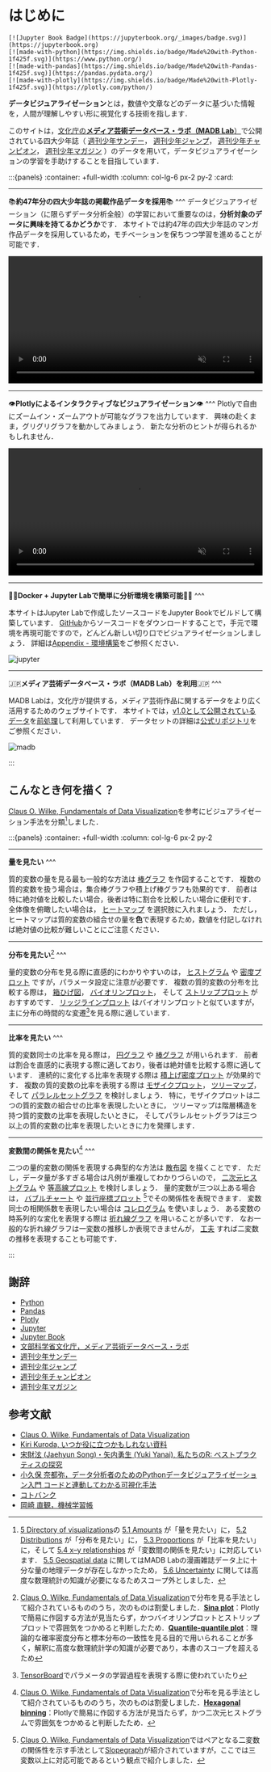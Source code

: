 # はじめに

```{only} html
[![Jupyter Book Badge](https://jupyterbook.org/_images/badge.svg)](https://jupyterbook.org)
[![made-with-python](https://img.shields.io/badge/Made%20with-Python-1f425f.svg)](https://www.python.org/)
[![made-with-pandas](https://img.shields.io/badge/Made%20with-Pandas-1f425f.svg)](https://pandas.pydata.org/)
[![made-with-plotly](https://img.shields.io/badge/Made%20with-Plotly-1f425f.svg)](https://plotly.com/python/)
```

**データビジュアライゼーション**とは，数値や文章などのデータに基づいた情報を，人間が理解しやすい形に視覚化する技術を指します．

このサイトは，[文化庁の**メディア芸術データベース・ラボ（MADB Lab**）](https://mediag.bunka.go.jp/madb_lab/)で公開されている四大少年誌（
[週刊少年サンデー](https://websunday.net/)，
[週刊少年ジャンプ](https://www.shonenjump.com/j/)，
[週刊少年チャンピオン](https://www.akitashoten.co.jp/w-champion)，
[週刊少年マガジン](https://shonenmagazine.com/)
）のデータを用いて，データビジュアライゼーションの学習を手助けすることを目指しています．

:::{panels}
:container: +full-width
:column: col-lg-6 px-2 py-2
:card:

---
📚**約47年分の四大少年誌の掲載作品データを採用**📚
^^^
データビジュアライゼーション（に限らずデータ分析全般）の学習において重要なのは，**分析対象のデータに興味を持てるかどうか**です．
本サイトでは約47年の四大少年誌のマンガ作品データを採用しているため，モチベーションを保ちつつ学習を進めることが可能です．

<div style="text-align: center;">
<video autoplay loop muted playsinline width="100%" src="demo.mp4"></video>
</div>

---
👁️**Plotlyによるインタラクティブなビジュアライゼーション**👁️
^^^
Plotlyで自由にズームイン・ズームアウトが可能なグラフを出力しています．
興味の赴くまま，グリグリグラフを動かしてみましょう．
新たな分析のヒントが得られるかもしれません．

<div style="text-align: center;">
<video autoplay loop muted playsinline width="100%" src="plotly.mp4"></video>
</div>

---
👩‍🎓**Docker + Jupyter Labで簡単に分析環境を構築可能**🧑‍🎓
^^^

本サイトはJupyter Labで作成したソースコードをJupyter Bookでビルドして構築しています．
[GitHub](https://github.com/kakeami/viz-madb)からソースコードをダウンロードすることで，手元で環境を再現可能ですので，どんどん新しい切り口でビジュアライゼーションしましょう．
詳細は[Appendix - 環境構築](https://kakeami.github.io/viz-madb/appendix/setup.html)をご参照ください．

![jupyter](figs/jupyter.png)

---
🇯🇵**メディア芸術データベース・ラボ（MADB Lab）を利用**🇯🇵
^^^

MADB Labは，文化庁が提供する，メディア芸術作品に関するデータをより広く活用するためのウェブサイトです．
本サイトでは，[v1.0として公開されているデータ](https://github.com/mediaarts-db/dataset/tree/1.0)を[前処理](https://kakeami.github.io/viz-madb/appendix/preprocess.html)して利用しています．
データセットの詳細は[公式リポジトリ](https://github.com/mediaarts-db/dataset)をご参照ください．

![madb](figs/madb.png)

:::

## こんなとき何を描く？

[Claus O. Wilke, Fundamentals of Data Visualization](https://clauswilke.com/dataviz/index.html)を参考にビジュアライゼーション手法を分類[^drop]しました．

[^drop]: [5 Directory of visualizations](https://clauswilke.com/dataviz/directory-of-visualizations.html)の
[5.1 Amounts](https://clauswilke.com/dataviz/directory-of-visualizations.html#amounts)
が「量を見たい」に，
[5.2 Distributions](https://clauswilke.com/dataviz/directory-of-visualizations.html#distributions)
が「分布を見たい」に，
[5.3 Proportions](https://clauswilke.com/dataviz/directory-of-visualizations.html#proportions)
が「比率を見たい」に，そして
[5.4 x–y relationships](https://clauswilke.com/dataviz/directory-of-visualizations.html#xy-relationships)
が「変数間の関係を見たい」に対応しています．
[5.5 Geospatial data](https://clauswilke.com/dataviz/directory-of-visualizations.html#directory-geospatial-data)
に関してはMADB Labの漫画雑誌データ上に十分な量の地理データが存在しなかったため，
[5.6 Uncertainty](https://clauswilke.com/dataviz/directory-of-visualizations.html#directory-uncertainty)
に関しては高度な数理統計の知識が必要になるためスコープ外としました．

:::{panels}
:container: +full-width
:column: col-lg-6 px-2 py-2

---
**量を見たい**
^^^

質的変数の量を見る最も一般的な方法は
[棒グラフ](https://kakeami.github.io/viz-madb/charts4amounts/bars.html)
を作図することです．
複数の質的変数を扱う場合は，集合棒グラフや積上げ棒グラフも効果的です．
前者は特に絶対値を比較したい場合，後者は特に割合を比較したい場合に便利です．
全体像を俯瞰したい場合は，
[ヒートマップ](https://kakeami.github.io/viz-madb/charts4amounts/heatmap.html)
を選択肢に入れましょう．
ただし，ヒートマップは質的変数の組合せの量を**色**で表現するため，数値を付記しなければ絶対値の比較が難しいことにご注意ください．

---
**分布を見たい**[^dist]
^^^

量的変数の分布を見る際に直感的にわかりやすいのは，
[ヒストグラム](https://kakeami.github.io/viz-madb/charts4dists/hist.html)
や
[密度プロット](https://kakeami.github.io/viz-madb/charts4dists/density.html)
ですが，パラメータ設定に注意が必要です．
複数の質的変数の分布を比較する際は，
[箱ひげ図](https://kakeami.github.io/viz-madb/charts4dists/box.html)，
[バイオリンプロット](https://kakeami.github.io/viz-madb/charts4dists/violin.html)，
そして
[ストリッププロット](https://kakeami.github.io/viz-madb/charts4dists/strip.html)
がおすすめです．
[リッジラインプロット](https://kakeami.github.io/viz-madb/charts4dists/ridgeline.html)
はバイオリンプロットと似ていますが，主に分布の時間的な変遷[^tb]を見る際に適しています．

[^tb]: [TensorBoard](https://www.tensorflow.org/tensorboard)でパラメータの学習過程を表現する際に使われていたり

---
**比率を見たい**
^^^

質的変数同士の比率を見る際は，
[円グラフ](https://kakeami.github.io/viz-madb/charts4props/pie.html)
や
[棒グラフ](https://kakeami.github.io/viz-madb/charts4props/bars.html)
が用いられます．
前者は割合を直感的に表現する際に適しており，後者は絶対値を比較する際に適しています．
連続的に変化する比率を表現する際は
[積上げ密度プロット](https://kakeami.github.io/viz-madb/charts4props/stacked_den.html)
が効果的です．
複数の質的変数の比率を表現する際は
[モザイクプロット](https://kakeami.github.io/viz-madb/charts4props/mosaic.html)，
[ツリーマップ](https://kakeami.github.io/viz-madb/charts4props/tree.html)，
そして
[パラレルセットグラフ](https://kakeami.github.io/viz-madb/charts4props/parallel.html)
を検討しましょう．
特に，モザイクプロットは二つの質的変数の組合せの比率を表現したいときに，
ツリーマップは階層構造を持つ質的変数の比率を表現したいときに，
そしてパラレルセットグラフは三つ以上の質的変数の比率を表現したいときに力を発揮します．

---
**変数間の関係を見たい**[^assoc]
^^^

二つの量的変数の関係を表現する典型的な方法は
[散布図](https://kakeami.github.io/viz-madb/charts4assocs/scatter.html)
を描くことです．
ただし，データ量が多すぎる場合は凡例が重複してわかりづらいので，
[二次元ヒストグラム](https://kakeami.github.io/viz-madb/charts4assocs/2d.html)
や
[等高線プロット](https://kakeami.github.io/viz-madb/charts4assocs/contours.html)
を検討しましょう．
量的変数が三つ以上ある場合は，
[バブルチャート](https://kakeami.github.io/viz-madb/charts4assocs/scatter.html)
や
[並行座標プロット](https://kakeami.github.io/viz-madb/charts4assocs/slope.html)
[^slope]でその関係性を表現できます．
変数同士の相関係数を表現したい場合は
[コレログラム](https://kakeami.github.io/viz-madb/charts4assocs/correlo.html)
を使いましょう．
ある変数の時系列的な変化を表現する際は
[折れ線グラフ](https://kakeami.github.io/viz-madb/charts4assocs/line.html)
を用いることが多いです．
なお一般的な折れ線グラフは一変数の推移しか表現できませんが，
[工夫](https://kakeami.github.io/viz-madb/charts4assocs/connected.html)
すれば二変数の推移を表現することも可能です．

:::

[^dist]: [Claus O. Wilke, Fundamentals of Data Visualization](https://clauswilke.com/dataviz/index.html)で分布を見る手法として紹介されているもののうち，次のものは割愛しました．**[Sina plot](https://www.tandfonline.com/doi/abs/10.1080/10618600.2017.1366914?journalCode=ucgs20)**：Plotlyで簡易に作図する方法が見当たらず，かつバイオリンプロットとストリッププロットで雰囲気をつかめると判断したため．**[Quantile-quantile plot](https://clauswilke.com/dataviz/ecdf-qq.html#qq-plots)**：理論的な確率密度分布と標本分布の一致性を見る目的で用いられることが多く，解釈に高度な数理統計学の知識が必要であり，本書のスコープを超えるため

[^assoc]: [Claus O. Wilke, Fundamentals of Data Visualization](https://clauswilke.com/dataviz/index.html)で分布を見る手法として紹介されているもののうち，次のものは割愛しました．**[Hexagonal binning](https://clauswilke.com/dataviz/overlapping-points.html#d-histograms)**：Plotlyで簡易に作図する方法が見当たらず，かつ二次元ヒストグラムで雰囲気をつかめると判断したため．

[^slope]: [Claus O. Wilke, Fundamentals of Data Visualization](https://clauswilke.com/dataviz/index.html)ではペアとなる二変数の関係性を示す手法として[Slopegraph](https://clauswilke.com/dataviz/visualizing-associations.html#associations-paired-data)が紹介されていますが，ここでは三変数以上に対応可能であるという観点で紹介しました．

## 謝辞

- [Python](https://www.python.org/)
- [Pandas](https://pandas.pydata.org/)
- [Plotly](https://plotly.com/)
- [Jupyter](https://jupyter.org/)
- [Jupyter Book](https://jupyterbook.org/)
- [文部科学省文化庁，メディア芸術データベース・ラボ](https://mediag.bunka.go.jp/madb_lab/)
- [週刊少年サンデー](https://websunday.net/)
- [週刊少年ジャンプ](https://www.shonenjump.com/j/)
- [週刊少年チャンピオン](https://www.akitashoten.co.jp/w-champion)
- [週刊少年マガジン](https://shonenmagazine.com/)

## 参考文献

- [Claus O. Wilke, Fundamentals of Data Visualization](https://clauswilke.com/dataviz/index.html)
- [Kiri Kuroda, いつか役に立つかもしれない資料](https://datareporting.kirikuroda.com/)
- [宋財泫 (Jaehyun Song)・矢内勇生 (Yuki Yanai), 私たちのR: ベストプラクティスの探究](https://www.jaysong.net/RBook/)
- [小久保 奈都弥，データ分析者のためのPythonデータビジュアライゼーション入門 コードと連動してわかる可視化手法](https://www.shoeisha.co.jp/book/detail/9784798163970)
- [コトバンク](https://kotobank.jp/)
- [岡崎 直観，機械学習帳](https://chokkan.github.io/mlnote/index.html)

